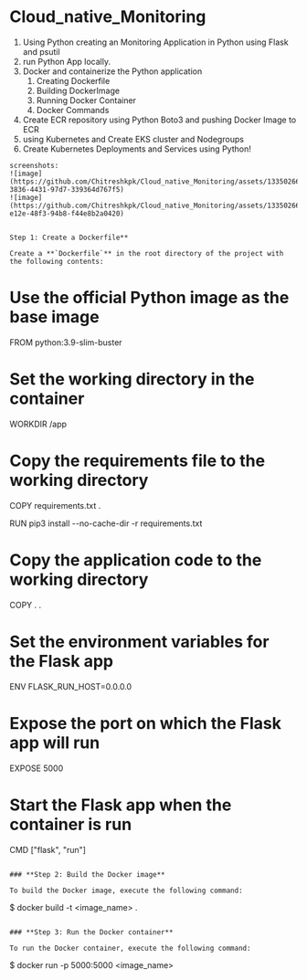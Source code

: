 # Cloud_native_Monitoring
1. Using Python creating an Monitoring Application in Python using Flask and psutil
2. run  Python App locally.
3.  Docker and containerize the Python application
    1. Creating Dockerfile
    2. Building DockerImage
    3. Running Docker Container
    4. Docker Commands
4. Create ECR repository using Python Boto3 and pushing Docker Image to ECR
5. using Kubernetes and Create EKS cluster and Nodegroups
6. Create Kubernetes Deployments and Services using Python!
```
screenshots:
![image](https://github.com/Chitreshkpk/Cloud_native_Monitoring/assets/133502661/4f6da91f-3836-4431-97d7-339364d767f5)
![image](https://github.com/Chitreshkpk/Cloud_native_Monitoring/assets/133502661/fb19dddc-e12e-48f3-94b8-f44e8b2a0420)


Step 1: Create a Dockerfile**

Create a **`Dockerfile`** in the root directory of the project with the following contents:

```
# Use the official Python image as the base image
FROM python:3.9-slim-buster

# Set the working directory in the container
WORKDIR /app

# Copy the requirements file to the working directory
COPY requirements.txt .

RUN pip3 install --no-cache-dir -r requirements.txt

# Copy the application code to the working directory
COPY . .

# Set the environment variables for the Flask app
ENV FLASK_RUN_HOST=0.0.0.0

# Expose the port on which the Flask app will run
EXPOSE 5000

# Start the Flask app when the container is run
CMD ["flask", "run"]
```

### **Step 2: Build the Docker image**

To build the Docker image, execute the following command:

```
$ docker build -t <image_name> .
```

### **Step 3: Run the Docker container**

To run the Docker container, execute the following command:

```
$ docker run -p 5000:5000 <image_name>
